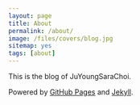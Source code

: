 ```yaml
---
layout: page
title: About
permalink: /about/
image: /files/covers/blog.jpg
sitemap: yes
tags: [about]
---
```


This is the blog of JuYoungSaraChoi.

Powered by [GitHub Pages](https://pages.github.com) and [Jekyll](https://jekyllrb.com).

